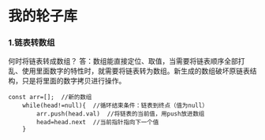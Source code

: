# 我的轮子库

### 1.链表转数组

何时将链表转成数组？
答：数组能直接定位、取值，当需要将链表顺序全部打乱、使用里面数字的特性时，就需要将链表转为数组。新生成的数组破坏原链表结构，只是将里面的数字拷贝进行操作。

```
const arr=[];  //新的数组
    while(head!=null){  //循环结束条件：链表到终点（值为null）
        arr.push(head.val)  //将链表的当前值，用push放进数组
        head=head.next  //当前指针指向下一个值
    }
```
